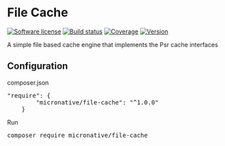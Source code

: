 # File Cache
[![Software license][ico-license]](README.md)
[![Build status][ico-travis]][link-travis]
[![Coverage][ico-codecov]][link-codecov]
[![Version][ico-version-stable]][link-packagist]

[ico-license]: https://img.shields.io/github/license/nrk/predis.svg?style=flat-square
[ico-travis]: https://travis-ci.org/micronative/file-cache.svg?branch=master
[ico-codecov]: https://codecov.io/gh/micronative/file-cache/branch/master/graph/badge.svg
[ico-version-stable]: https://img.shields.io/packagist/v/micronative/file-cache.svg
[ico-downloads-monthly]: https://img.shields.io/packagist/dm/micronative/file-cache.svg

[link-travis]: https://travis-ci.org/micronative/file-cache
[link-codecov]: https://codecov.io/gh/micronative/file-cache
[link-packagist]: https://packagist.org/packages/micronative/file-cache
[link-downloads]: https://packagist.org/packages/micronative/file-cache/stats

A simple file based cache engine that implements the Psr cache interfaces

## Configuration

composer.json
<pre>
"require": {
        "micronative/file-cache": "^1.0.0"
    }
</pre>

Run
<pre>
composer require micronative/file-cache
</pre>
